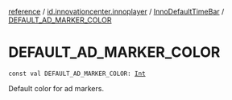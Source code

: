 [reference](../../index.md) / [id.innovationcenter.innoplayer](../index.md) / [InnoDefaultTimeBar](index.md) / [DEFAULT_AD_MARKER_COLOR](./-d-e-f-a-u-l-t_-a-d_-m-a-r-k-e-r_-c-o-l-o-r.md)

# DEFAULT_AD_MARKER_COLOR

`const val DEFAULT_AD_MARKER_COLOR: `[`Int`](https://kotlinlang.org/api/latest/jvm/stdlib/kotlin/-int/index.html)

Default color for ad markers.

